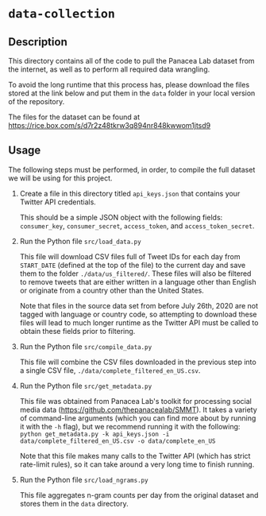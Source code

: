 # `data-collection`

## Description
This directory contains all of the code to pull the Panacea Lab dataset from the internet, as well as to perform all
required data wrangling. 

To avoid the long runtime that this process has, please download the files stored at the link below and put them
in the `data` folder in your local version of the repository.

The files for the dataset can be found at https://rice.box.com/s/d7r2z48tkrw3q894nr848kwwom1jtsd9

## Usage

The following steps must be performed, in order, to compile the full dataset we will be using for this project.

1. Create a file in this directory titled `api_keys.json` that contains your Twitter API credentials.
    
    This should be a simple JSON object with the following fields: `consumer_key`, `consumer_secret`, `access_token`, 
    and `access_token_secret`.
    
2. Run the Python file `src/load_data.py`

    This file will download CSV files full of Tweet IDs for each day from `START_DATE` (defined at the top of the file)
    to the current day and save them to the folder `./data/us_filtered/`. These files will also be filtered to remove
    tweets that are either written in a language other than English or originate from a country other than the United States.
    
    Note that files in the source data set from before July 26th, 2020 are not tagged with language or country code, so
    attempting to download these files will lead to much longer runtime as the Twitter API must be called to obtain
    these fields prior to filtering.
    
3. Run the Python file `src/compile_data.py`

    This file will combine the CSV files downloaded in the previous step into a single CSV file, 
    `./data/complete_filtered_en_US.csv`.
    
4. Run the Python file `src/get_metadata.py`

    This file was obtained from Panacea Lab's toolkit for processing social media data (https://github.com/thepanacealab/SMMT).
     It takes a variety of 
    command-line arguments (which you can find more about by running it with the `-h` flag), but we recommend running it
    with the following: `python get_metadata.py -k api_keys.json -i data/complete_filtered_en_US.csv -o data/complete_en_US`
    
    Note that this file makes many calls to the Twitter API (which has strict rate-limit rules), so it can take around
    a very long time to finish running.
    
5. Run the Python file `src/load_ngrams.py`

    This file aggregates n-gram counts per day from the original dataset and stores them in the `data` directory. 